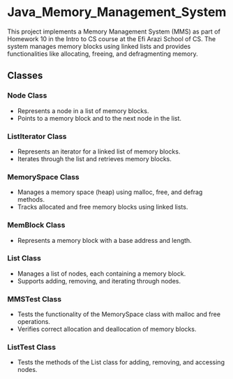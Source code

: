 # Java_Memory_Management_System
This project implements a Memory Management System (MMS) as part of Homework 10 in the Intro to CS course at the Efi Arazi School of CS. The system manages memory blocks using linked lists and provides functionalities like allocating, freeing, and defragmenting memory.

## Classes

### Node Class

- Represents a node in a list of memory blocks.
- Points to a memory block and to the next node in the list.

### ListIterator Class

- Represents an iterator for a linked list of memory blocks.
- Iterates through the list and retrieves memory blocks.

### MemorySpace Class

- Manages a memory space (heap) using malloc, free, and defrag methods.
- Tracks allocated and free memory blocks using linked lists.

### MemBlock Class

- Represents a memory block with a base address and length.

### List Class

- Manages a list of nodes, each containing a memory block.
- Supports adding, removing, and iterating through nodes.

### MMSTest Class

- Tests the functionality of the MemorySpace class with malloc and free operations.
- Verifies correct allocation and deallocation of memory blocks.

### ListTest Class

- Tests the methods of the List class for adding, removing, and accessing nodes.



